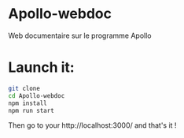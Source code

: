 # Apollo-webdoc
Web documentaire sur le programme Apollo

# Launch it:
```zsh
git clone 
cd Apollo-webdoc
npm install
npm run start
```
Then go to your http://localhost:3000/ and that's it !
